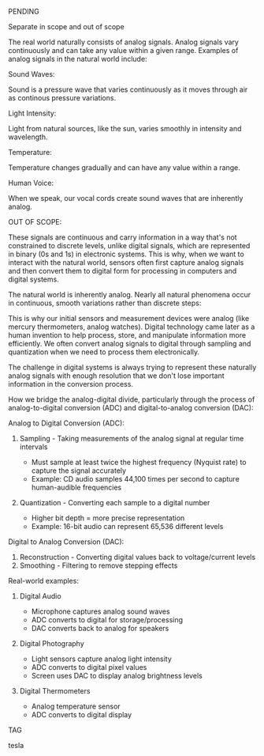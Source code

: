PENDING

Separate in scope and out of scope

The real world naturally consists of analog signals. Analog signals vary continuously and can take any value within a given range. Examples of analog signals in the natural world include:

Sound Waves:

Sound is a pressure wave that varies continuously as it moves through air as continous pressure variations.

Light Intensity:

Light from natural sources, like the sun, varies smoothly in intensity and wavelength.

Temperature:

Temperature changes gradually and can have any value within a range.

Human Voice:

When we speak, our vocal cords create sound waves that are inherently analog.

OUT OF SCOPE:

These signals are continuous and carry information in a way that's not constrained to discrete levels, unlike digital signals, which are represented in binary (0s and 1s) in electronic systems. This is why, when we want to interact with the natural world, sensors often first capture analog signals and then convert them to digital form for processing in computers and digital systems.

The natural world is inherently analog. Nearly all natural phenomena occur in continuous, smooth variations rather than discrete steps:

This is why our initial sensors and measurement devices were analog (like mercury thermometers, analog watches). Digital technology came later as a human invention to help process, store, and manipulate information more efficiently. We often convert analog signals to digital through sampling and quantization when we need to process them electronically.

The challenge in digital systems is always trying to represent these naturally analog signals with enough resolution that we don't lose important information in the conversion process.

How we bridge the analog-digital divide, particularly through the process of analog-to-digital conversion (ADC) and digital-to-analog conversion (DAC):

Analog to Digital Conversion (ADC):

1. Sampling - Taking measurements of the analog signal at regular time intervals
   - Must sample at least twice the highest frequency (Nyquist rate) to capture the signal accurately
   - Example: CD audio samples 44,100 times per second to capture human-audible frequencies

2. Quantization - Converting each sample to a digital number
   - Higher bit depth = more precise representation
   - Example: 16-bit audio can represent 65,536 different levels

Digital to Analog Conversion (DAC):

1. Reconstruction - Converting digital values back to voltage/current levels
2. Smoothing - Filtering to remove stepping effects

Real-world examples:

1. Digital Audio
   - Microphone captures analog sound waves
   - ADC converts to digital for storage/processing
   - DAC converts back to analog for speakers

2. Digital Photography
   - Light sensors capture analog light intensity
   - ADC converts to digital pixel values
   - Screen uses DAC to display analog brightness levels

3. Digital Thermometers
   - Analog temperature sensor
   - ADC converts to digital display

TAG

tesla
